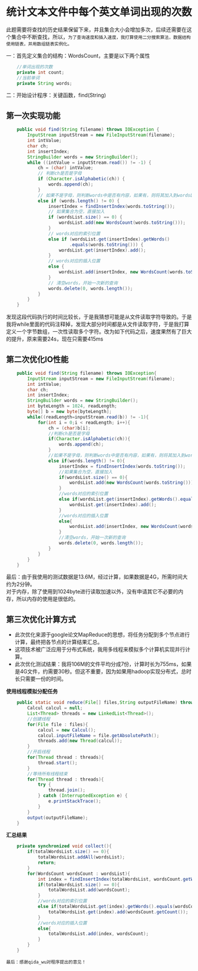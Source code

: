# 统计文本文件中每个英文单词出现的次数


此题需要将查找的历史结果保留下来，并且集合大小会增加多次，后续还需要在这个集合中不断查找，所以，``为了查询速度和插入速度，我打算使用二分搜索算法，数据结构使用链表，并用数组链表实例化。``


一：首先定义集合的结构：WordsCount，主要是以下两个属性<br>
```java
    //单词出现的次数
    private int count;
    //当前单词
    private String words;
```


二：开始设计程序：关键函数，find(String)<br>
## 第一次实现功能
```java
	public void find(String filename) throws IOException {
		InputStream inputStream = new FileInputStream(filename);
		int intValue;
		char ch;
		int insertIndex;
		StringBuilder words = new StringBuilder();
		while ((intValue = inputStream.read()) != -1) {
			ch = (char) intValue;
			// 判断ch是否是字母
			if (Character.isAlphabetic(ch)) {
				words.append(ch);
			}
			// 如果不是字母，则判断words中是否有内容，如果有，则将其加入到wordsList中
			else if (words.length() != 0) {
				insertIndex = findInsertIndex(words.toString());
				// 如果集合为空，直接加入
				if (wordsList.size() == 0) {
					wordsList.add(new WordsCount(words.toString()));
				}
				// words对应的索引位置
				else if (wordsList.get(insertIndex).getWords()
						.equals(words.toString())) {
					wordsList.get(insertIndex).add();
				}
				// words对应的插入位置
				else {
					wordsList.add(insertIndex, new WordsCount(words.toString()));
				}
				// 清空words，开始一次新的查询
				words.delete(0, words.length());
			}
		}
	}
```
发现这段代码执行的时间比较长，于是我猜想可能是从文件读取字符导致的。于是我将while里面的代码注释掉，发现大部分时间都是从文件读取字符，于是我打算定义一个字节数组，一次性读取多个字符。改为如下代码之后，速度果然有了巨大的提升，原来需要24s，现在只需要415ms
## 第二次优化IO性能
```java
	public void find(String filename) throws IOException{
		InputStream inputStream = new FileInputStream(filename);
		int intValue;
		char ch;
		int insertIndex;
		StringBuilder words = new StringBuilder();
		int byteLength = 1024, readLength;
		byte[] b = new byte[byteLength];
		while((readLength=inputStream.read(b)) != -1){
			for(int i = 0;i < readLength; i++){
				ch = (char)b[i];
				//判断ch是否是字母
				if(Character.isAlphabetic(ch)){
					words.append(ch);
				}
				//如果不是字母，则判断words中是否有内容，如果有，则将其加入到wordsList中
				else if(words.length() != 0){
					insertIndex = findInsertIndex(words.toString());
					//如果集合为空，直接加入
					if(wordsList.size() == 0){
						wordsList.add(new WordsCount(words.toString()));
					}
					//words对应的索引位置
					else if(wordsList.get(insertIndex).getWords().equals(words.toString())){
						wordsList.get(insertIndex).add();
					}
					//words对应的插入位置
					else{
						wordsList.add(insertIndex, new WordsCount(words.toString()));
					}
					//清空words，开始一次新的查询
					words.delete(0, words.length());
				}
			}
		}
	}
```
最后：由于我使用的测试数据是13.6M，经过计算，如果数据是4G，所需时间大约为2分钟。<br>
对于内存，除了使用到1024byte进行读取加速以外，没有申请其它不必要的内存，所以内存的使用是很低的。

## 第三次优化计算方式
- 此次优化来源于google论文MapReduce的思想，将任务分配到多个节点进行计算，最终把各节点的计算结果汇总。
- 这项技术被广泛应用于分布式系统，我用多线程来模拟多个计算机实现并行计算。
- 此次优化测试结果：我将106M的文件平均分成7份，计算时长为755ms，如果是4G文件，约需要30秒。但这不重要，因为如果用hadoop实现分布式，总时长只需要一份的时间。

**使用线程模拟分配任务**
```java
	public static void reduce(File[] files,String outputFileName) throws IOException{
		Calcul calcul = null;
		List<Thread> threads = new LinkedList<Thread>();
		//创建线程
		for(File file : files){
			calcul = new Calcul();
			calcul.inputFileName = file.getAbsolutePath();
			threads.add(new Thread(calcul));
		}
		//开启线程
		for(Thread thread : threads){
			thread.start();
		}
		//等待所有线程结束
		for(Thread thread : threads){
			try {
				thread.join();
			} catch (InterruptedException e) {
				e.printStackTrace();
			}
		}
		output(outputFileName);
	}
```

**汇总结果**

```java
	private synchronized void collect(){
		if(totalWordsList.size() == 0){
			totalWordsList.addAll(wordsList);
			return;
		}
		for(WordsCount wordsCount : wordsList){
			int index = findInsertIndex(totalWordsList, wordsCount.getWords());
			if(totalWordsList.size() == 0){
				totalWordsList.add(wordsCount);
			}
			//words对应的索引位置
			else if(totalWordsList.get(index).getWords().equals(wordsCount.getWords())){
				totalWordsList.get(index).add(wordsCount.getCount());
			}
			//words对应的插入位置
			else{
				totalWordsList.add(index, wordsCount);
			}
		}
	}
```

    最后：感谢qida_wu对程序提出的意见！
